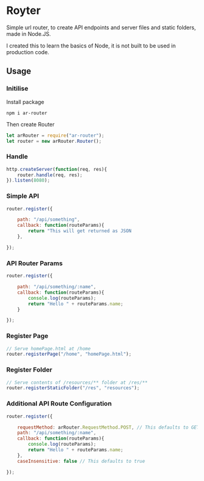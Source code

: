 # Royter

Simple url router, to create API endpoints and server files and static folders, made in Node.JS.

I created this to learn the basics of Node, it is not built to be used in production code.

## Usage

### Initilise

Install package

```
npm i ar-router
```

Then create Router

```javascript
let arRouter = require("ar-router");
let router = new arRouter.Router();
``` 

### Handle

```javascript
http.createServer(function(req, res){
	router.handle(req, res);
}).listen(8080);
```

### Simple API 

```javascript
router.register({

	path: "/api/something",
	callback: function(routeParams){
		return "This will get returned as JSON
	},

});
```

### API Router Params

```javascript
router.register({

	path: "/api/something/:name",
	callback: function(routeParams){
		console.log(routeParams);
		return "Hello " + routeParams.name;
	}

});
```

### Register Page

```javascript
// Serve homePage.html at /home
router.registerPage("/home", "homePage.html");
```

### Register Folder

```javascript
// Serve contents of /resources/** folder at /res/**
router.registerStaticFolder("/res", "resources");
```

### Additional API Route Configuration

```javascript
router.register({

	requestMethod: arRouter.RequestMethod.POST, // This defaults to GET (can also use "GET")
	path: "/api/something/:name",
	callback: function(routeParams){
		console.log(routeParams);
		return "Hello " + routeParams.name;
	},
	caseInsensitive: false // This defaults to true

});
```